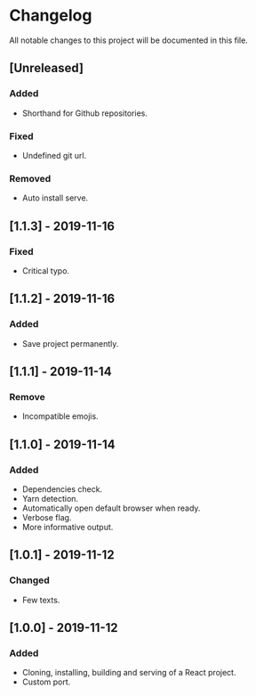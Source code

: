 # Changelog
All notable changes to this project will be documented in this file.

## [Unreleased]
### Added
- Shorthand for Github repositories.

### Fixed
- Undefined git url.

### Removed
- Auto install serve.

## [1.1.3] - 2019-11-16
### Fixed
- Critical typo.

## [1.1.2] - 2019-11-16
### Added
- Save project permanently.

## [1.1.1] - 2019-11-14
### Remove
- Incompatible emojis.

## [1.1.0] - 2019-11-14
### Added
- Dependencies check.
- Yarn detection.
- Automatically open default browser when ready.
- Verbose flag.
- More informative output.

## [1.0.1] - 2019-11-12
### Changed
- Few texts.

## [1.0.0] - 2019-11-12
### Added
- Cloning, installing, building and serving of a React project.
- Custom port.